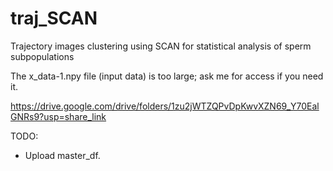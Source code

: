 # traj_SCAN
Trajectory images clustering using SCAN for statistical analysis of sperm subpopulations

The x_data-1.npy file (input data) is too large; ask me for access if you need it. 

https://drive.google.com/drive/folders/1zu2jWTZQPvDpKwvXZN69_Y70EalGNRs9?usp=share_link

TODO:
* Upload master_df.
